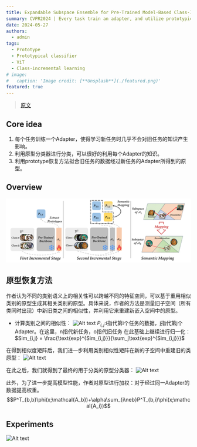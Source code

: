 ```yaml
---
title: Expandable Subspace Ensemble for Pre-Trained Model-Based Class-Incremental Learning
summary: CVPR2024 | Every task train an adapter, and utilize prototypical classifier to keep knowledge.
date: 2024-05-27
authors:
  - admin
tags:
  - Prototype
  - Prototypical classifier
  - ViT
  - Class-incremental learning
# image:
#   caption: 'Image credit: [**Unsplash**](./featured.png)'
featured: true
---
```


> [原文](http://arxiv.org/abs/2403.12030)

## Core idea
1. 每个任务训练一个Adapter，使得学习新任务时几乎不会对旧任务的知识产生影响。
2. 利用原型分类器进行分类，可以很好的利用每个Adapter的知识。
3. 利用prototype恢复方法拟合旧任务的数据经过新任务的Adapter所得到的原型。

## Overview
![Alt text](featured.png)

## 原型恢复方法
作者认为不同的类别语义上的相关性可以跨越不同的特征空间，可以基于重用相似类别的原型生成其相关类别的原型。具体来说，作者的方法是测量旧子空间（所有类同时出现）中新旧类之间的相似性，并利用它来重建新嵌入空间中的原型。
- 计算类别之间的相似性：
  ![Alt text](../related_files/EASE/image.png)
  $P_{i,j}$:i指代第i个任务的数据，j指代第j个Adapter。在这里，n指代新任务，o指代旧任务
  在此基础上继续进行归一化：$Sim_{i,j} = \frac{\text{exp}^{Sim_{i,j}}}{\sum_j\text{exp}^{Sim_{i,j}}}$

在得到相似度矩阵后，我们进一步利用类别相似性矩阵在新的子空间中重建旧的类原型：
![Alt text](../related_files/EASE/image-1.png)

在此之后，我们就得到了最终的用于分类的原型分类器：
![Alt text](../related_files/EASE/image-2.png)

此外，为了进一步提高模型性能，作者对原型进行加权：对于经过同一Adapter的数据提高权重。
$$P^T_{b,b}\phi(x;\mathcal{A_b})+\alpha\sum_{i\neb}P^T_{b,i}\phi(x;\mathcal{A_i})$$

## Experiments
![Alt text](../related_files/EASE/image-3.png)
